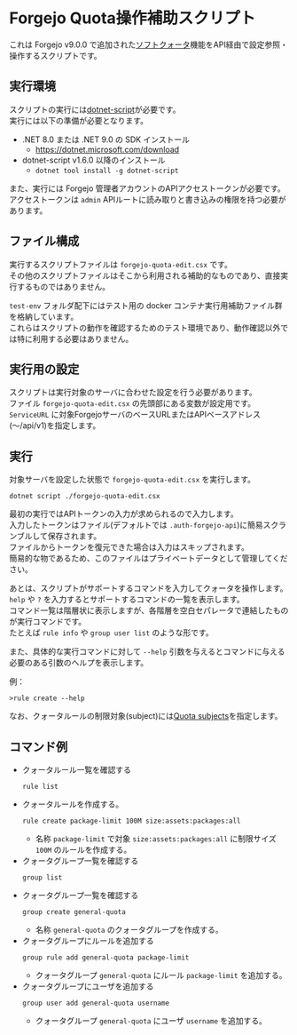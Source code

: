 # Forgejo Quota操作補助スクリプト

これは Forgejo v9.0.0 で追加された[ソフトクォータ](https://forgejo.org/docs/latest/admin/quota/)機能をAPI経由で設定参照・操作するスクリプトです。  

## 実行環境

スクリプトの実行には[dotnet-script](https://github.com/dotnet-script/dotnet-script)が必要です。  
実行には以下の準備が必要となります。

- .NET 8.0 または .NET 9.0 の SDK インストール
    - https://dotnet.microsoft.com/download
- dotnet-script v1.6.0 以降のインストール
    - `dotnet tool install -g dotnet-script`

また、実行には Forgejo 管理者アカウントのAPIアクセストークンが必要です。  
アクセストークンは `admin` APIルートに読み取りと書き込みの権限を持つ必要があります。  

## ファイル構成

実行するスクリプトファイルは `forgejo-quota-edit.csx` です。  
その他のスクリプトファイルはそこから利用される補助的なものであり、直接実行するものではありません。  

`test-env` フォルダ配下にはテスト用の docker コンテナ実行用補助ファイル群を格納しています。  
これらはスクリプトの動作を確認するためのテスト環境であり、動作確認以外では特に利用する必要はありません。  

## 実行用の設定

スクリプトは実行対象のサーバに合わせた設定を行う必要があります。  
ファイル `forgejo-quota-edit.csx` の先頭部にある変数が設定用です。  
`ServiceURL` に対象ForgejoサーバのベースURLまたはAPIベースアドレス(～/api/v1)を指定します。  

## 実行

対象サーバを設定した状態で `forgejo-quota-edit.csx` を実行します。  
```
dotnet script ./forgejo-quota-edit.csx
```

最初の実行ではAPIトークンの入力が求められるので入力します。  
入力したトークンはファイル(デフォルトでは `.auth-forgejo-api`)に簡易スクランブルして保存されます。  
ファイルからトークンを復元できた場合は入力はスキップされます。  
簡易的な物であるため、このファイルはプライベートデータとして管理してください。  

あとは、スクリプトがサポートするコマンドを入力してクォータを操作します。  
`help` や `?` を入力するとサポートするコマンドの一覧を表示します。  
コマンド一覧は階層状に表示しますが、各階層を空白セパレータで連結したものが実行コマンドです。  
たとえば `rule info` や `group user list` のような形です。  

また、具体的な実行コマンドに対して `--help` 引数を与えるとコマンドに与える必要のある引数のヘルプを表示します。  

例：
```
>rule create --help
```

なお、クォータルールの制限対象(subject)には[Quota subjects](https://forgejo.org/docs/latest/admin/config-cheat-sheet/#quota-subjects-list)を指定します。  

## コマンド例

- クォータルール一覧を確認する
    ```
    rule list
    ```
- クォータルールを作成する。
    ```
    rule create package-limit 100M size:assets:packages:all
    ```
    - 名称 `package-limit` で対象 `size:assets:packages:all` に制限サイズ `100M` のルールを作成する。
- クォータグループ一覧を確認する
    ```
    group list
    ```
- クォータグループ一覧を確認する
    ```
    group create general-quota
    ```
    - 名称 `general-quota` のクォータグループを作成する。
- クォータグループにルールを追加する
    ```
    group rule add general-quota package-limit
    ```
    - クォータグループ `general-quota` にルール `package-limit` を追加する。
- クォータグループにユーザを追加する
    ```
    group user add general-quota username
    ```
    - クォータグループ `general-quota` にユーザ `username` を追加する。

